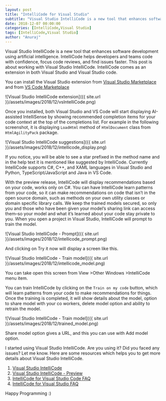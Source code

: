 ```yaml
---
layout: post
title: "IntelliCode for Visual Studio"
subtitle: "Visual Studio IntelliCode is a new tool that enhances software development using artificial intelligence. IntelliCode helps developers and teams code with confidence, focus code reviews, and find issues faster. This post is about working with Visual Studio IntelliCode."
date: 2018-12-07 00:00:00
categories: [IntelliCode,Visual Studio]
tags: [IntelliCode,Visual Studio]
author: "Anuraj"
---
```

Visual Studio IntelliCode is a new tool that enhances software development using artificial intelligence. IntelliCode helps developers and teams code with confidence, focus code reviews, and find issues faster. This post is about working with Visual Studio IntelliCode. IntelliCode comes as an extension in both Visual Studio and Visual Studio code.

You can install the Visual Studio extension from [Visual Studio Marketplace](https://marketplace.visualstudio.com/items?itemName=VisualStudioExptTeam.VSIntelliCode) and from [VS Code Marketplace](https://marketplace.visualstudio.com/items?itemName=VisualStudioExptTeam.vscodeintellicode)

![Visual Studio IntelliCode extension]({{ site.url }}/assets/images/2018/12/vsIntelliCode.png)

Once you installed, both Visual Studio and VS Code will start displaying AI-assisted IntelliSense by showing recommended completion items for your code context at the top of the completions list. For example in the following screenshot, it is displaying `LoadHtml` method of `HtmlDocument` class from `HtmlAgilityPack` package.

![Visual Studio IntelliCode suggestions]({{ site.url }}/assets/images/2018/12/intellicode_display.png)

If you notice, you will be able to see a star prefixed in the method name and in the help text it is mentioned like suggested by IntelliCode. Currently IntelliCode supports C#, C++, and XAML languages in Visual Studio and Python, TypeScript/JavaScript and Java in VS Code.

With the preview release, IntelliCode will display recommendations based on your code, works only on C#. You can have IntelliCode learn patterns from your code, so it can make recommendations on code that isn’t in the open source domain, such as methods on your own utility classes or domain specific library calls. We keep the trained models secured, so only you and those who have been given your model’s sharing link can access them–so your model and what it’s learned about your code stay private to you. When you open a project in Visual Studio, IntelliCode will prompt to train the model. 

![Visual Studio IntelliCode - Prompt]({{ site.url }}/assets/images/2018/12/intellicode_prompt.png)

And clicking on Try it now will display a screen like this.

![Visual Studio IntelliCode - Train model]({{ site.url }}/assets/images/2018/12/intellicode_model.png)

You can take open this screen from View &gt;Other Windows &gt;IntelliCode menu item.

You can train IntelliCode by clicking on the `Train on my code` button, which will learn patterns from your code to make recommendations for things. Once the training is completed, it will show details about the model, option to share model with your co workers, delete model option and ability to retrain the model.

![Visual Studio IntelliCode - Train model]({{ site.url }}/assets/images/2018/12/trained_model.png)

Share model option gives a URL, and this you can use with Add model option.

I started using Visual Studio IntelliCode. Are you using it? Did you faced any issues? Let me know. Here are some resources which helps you to get more details about Visual Studio IntelliCode.

1. [Visual Studio IntelliCode](https://docs.microsoft.com/en-us/visualstudio/intellicode/)
2. [Visual Studio IntelliCode - Preview](https://marketplace.visualstudio.com/items?itemName=VisualStudioExptTeam.VSIntelliCode)
3. [IntelliCode for Visual Studio Code FAQ](https://docs.microsoft.com/en-us/visualstudio/intellicode/intellicode-visual-studio-code)
4. [IntelliCode for Visual Studio FAQ](https://docs.microsoft.com/en-us/visualstudio/intellicode/intellicode-visual-studio)

Happy Programming :)